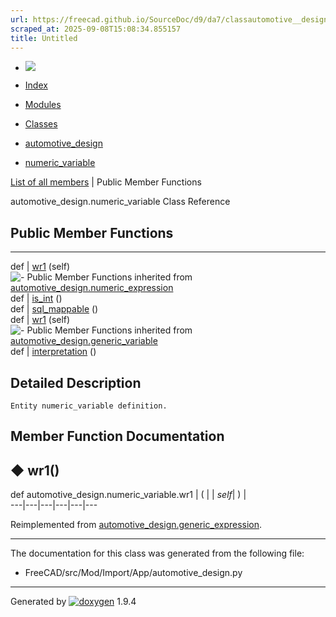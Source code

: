 ```yaml
---
url: https://freecad.github.io/SourceDoc/d9/da7/classautomotive__design_1_1numeric__variable.html
scraped_at: 2025-09-08T15:08:34.855157
title: Untitled
---
```


  * [ ![](https://www.freecad.org/svg/logo-freecad.svg) ](https://freecadweb.org "FreeCAD")
  * [Index](../../index.html "Index")
  * [Modules](../../modules.html "Modules list")
  * [Classes](../../annotated.html "Annotated list")

  * [automotive_design](../../d4/ddf/namespaceautomotive__design.html)
  * [numeric_variable](../../d9/da7/classautomotive__design_1_1numeric__variable.html)

[List of all members](../../d5/d7c/classautomotive__design_1_1numeric__variable-members.html) | Public Member Functions

automotive_design.numeric_variable Class Reference

##  Public Member Functions  
  
---  
def | [wr1](../../d9/da7/classautomotive__design_1_1numeric__variable.html#a09c6dc579373b075117095f4b1a5c8a7) (self)  
![-](../../closed.png) Public Member Functions inherited from
[automotive_design.numeric_expression](../../d9/da1/classautomotive__design_1_1numeric__expression.html)  
def | [is_int](../../d9/da1/classautomotive__design_1_1numeric__expression.html#a5062b264880cac65ac02a94eeabaeb90) ()  
def | [sql_mappable](../../d9/da1/classautomotive__design_1_1numeric__expression.html#add40993334c334d5a009ab0800a78d6e) ()  
def | [wr1](../../d3/d52/classautomotive__design_1_1generic__expression.html#aea35213a5e29cdc6cc6a201099976f3e) (self)  
![-](../../closed.png) Public Member Functions inherited from
[automotive_design.generic_variable](../../dc/d1c/classautomotive__design_1_1generic__variable.html)  
def | [interpretation](../../dc/d1c/classautomotive__design_1_1generic__variable.html#a71c0dcd4835d73aea6ee9bb01a4248ed) ()  
  
## Detailed Description

    
    
    Entity numeric_variable definition.

## Member Function Documentation

## ◆ wr1()

def automotive_design.numeric_variable.wr1  | ( |  | _self_| ) |   
---|---|---|---|---|---  
  
Reimplemented from
[automotive_design.generic_expression](../../d3/d52/classautomotive__design_1_1generic__expression.html#aea35213a5e29cdc6cc6a201099976f3e).

* * *

The documentation for this class was generated from the following file:

  * FreeCAD/src/Mod/Import/App/automotive_design.py

* * *

Generated by
[![doxygen](../../doxygen.svg)](https://www.doxygen.org/index.html) 1.9.4

